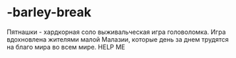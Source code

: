 # -barley-break
Пятнашки - хардкорная соло выживальческая игра головоломка.
Игра вдохновлена жителями малой Малазии, которые день за днем трудятся на благо мира во всем мире.
HELP ME
